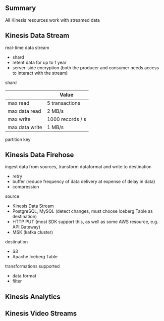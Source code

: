 ## Summary

All Kinesis resources work with streamed data

## Kinesis Data Stream

real-time data stream
- shard
- retent data for up to 1 year
- server-side encryption (both the producer and consumer needs access to interact with the stream)

shard

|                | Value            |
|----------------|------------------|
| max read       | 5 transactions   |
| max data read  | 2 MB/s           |
| max write      | 1000 records / s |
| max data write | 1 MB/s           |

partition key



## Kinesis Data Firehose

ingest data from sources, transform dataformat and write to destination
- retry
- buffer (reduce frequency of data delivery at expense of delay in data)
- compression

source
- Kinesis Data Stream
- PostgreSQL, MySQL (detect changes, must choose Iceberg Table as destination)
- HTTP PUT (most SDK support this, as well as some AWS resource, e.g. API Gateway)
- MSK (kafka cluster)

destination
- S3
- Apache Iceberg Table

transformations supported
- data format
- filter

## Kinesis Analytics



## Kinesis Video Streams


